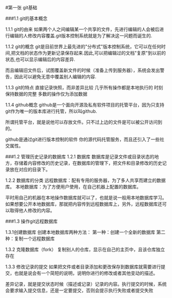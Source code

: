#第一张 git基础

###1.1 git的基本概念

1.1.1 git的由来
如果两个人之间编辑某一个共享的文件，先进行编辑的人会被后进行编辑的人修改内容覆盖.git版本控制系统就是为了解决这一问题而诞生的.

1.1.2 git的概念
git是目前世界上最先进的"分布式"版本控制系统，它可以在任何时间,把文档的状态作为更新记录保存起来.因此,可以把编辑过的文档"复原"到以前的状态,也可以显示编辑后的内容差异.

而且编辑旧文件后，试图覆盖新文件的时候（准备上传到服务器），系统会发出警告，因此可以避免无意中覆盖别人编辑的内容.

1.1.3 git的特点
直接记录快照，而非差异比较
几乎所有操作都是本地执行的
时刻保持数据的完整
多数的操作仅为添加数据

1.1.4 github概念
github是一个面向开源及私有软件项目的托管平台，因为只支持git作为唯一的版本库进行托管，所以叫github.

所谓托管平台，就是说他可以存放文件。只不过上边的文件是可以被公开访问到的。

github是通过git进行版本控制的软件 你的源代码托管服务，而且还引入了一些社交属性。

###1.2 管理历史记录的数据库
1.2.1 数据库
数据库是记录文件或目录状态的地方，存储着内容修改的历史记录，在数据库的管理下，把文件和目录修改的历史记录放在对应的目录下。

1.2.2 数据库的分类
远程数据库：配有专用的服务器，为了多人共享而建立的数据库。
本地数据库：为了方便用户使用，在自己机器上配置的数据库。

平时用自己的机器在本地操作数据库就可以了，也就是说一般用本地数据库学习。如果想要公开本地数据库，那就把内容传到远程数据库上，另外，远程数据库还可以取得他人修改的内容。

###1.3 操作git远程数据库

1.3.1创建数据库
创建本地数据库两种方法：
第一种：创建一个全新的数据库
第二种：复制一个远程数据库

1.3.2 克隆数据库（fork）
复制别人的仓库，显示在自己的主页中，且该仓库独立存在

1.3.3 修改记录的提交
如果把文件或者目录添加和更改保存到数据库就需要进行提交，也就是说会有一个简短的说明，说明你进行的修改或者其他变动的描述。

差异记录，就是提交状态时候（描述或记录）记录的内容。执行提交的时候，系统会要求输入提交信息，还是一定要提交，否则会提示执行失败或者提交失败